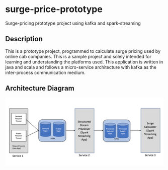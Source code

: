 # surge-price-prototype
Surge-pricing prototype project using kafka and spark-streaming

## Description
This is a prototype project, programmed to calculate surge pricing used by 
online cab companies. This is a sample project and solely intended for learning 
and understanding the platforms used. This application is written in
java and scala and follows a micro-service architecture with kafka as the 
inter-process communication medium.


## Architecture Diagram
![](src/main/resources/Arch-Diagram.png)

